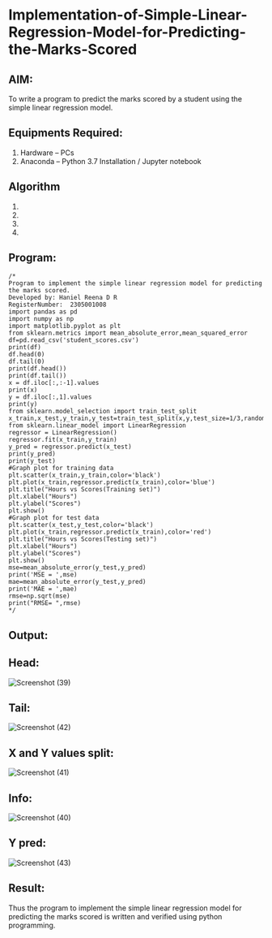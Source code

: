 # Implementation-of-Simple-Linear-Regression-Model-for-Predicting-the-Marks-Scored

## AIM:
To write a program to predict the marks scored by a student using the simple linear regression model.

## Equipments Required:
1. Hardware – PCs
2. Anaconda – Python 3.7 Installation / Jupyter notebook

## Algorithm
1. 
2. 
3. 
4. 

## Program:
```
/*
Program to implement the simple linear regression model for predicting the marks scored.
Developed by: Haniel Reena D R
RegisterNumber:  2305001008
import pandas as pd
import numpy as np
import matplotlib.pyplot as plt
from sklearn.metrics import mean_absolute_error,mean_squared_error
df=pd.read_csv('student_scores.csv')
print(df)
df.head(0)
df.tail(0)
print(df.head())
print(df.tail())
x = df.iloc[:,:-1].values
print(x)
y = df.iloc[:,1].values
print(y)
from sklearn.model_selection import train_test_split
x_train,x_test,y_train,y_test=train_test_split(x,y,test_size=1/3,random_state=0)
from sklearn.linear_model import LinearRegression
regressor = LinearRegression()
regressor.fit(x_train,y_train)
y_pred = regressor.predict(x_test)
print(y_pred)
print(y_test)
#Graph plot for training data
plt.scatter(x_train,y_train,color='black')
plt.plot(x_train,regressor.predict(x_train),color='blue')
plt.title("Hours vs Scores(Training set)")
plt.xlabel("Hours")
plt.ylabel("Scores")
plt.show()
#Graph plot for test data
plt.scatter(x_test,y_test,color='black')
plt.plot(x_train,regressor.predict(x_train),color='red')
plt.title("Hours vs Scores(Testing set)")
plt.xlabel("Hours")
plt.ylabel("Scores")
plt.show()
mse=mean_absolute_error(y_test,y_pred)
print('MSE = ',mse)
mae=mean_absolute_error(y_test,y_pred)
print('MAE = ',mae)
rmse=np.sqrt(mse)
print("RMSE= ",rmse)
*/
```

## Output:
## Head:
![Screenshot (39)](https://github.com/hanielreenadr18/Implementation-of-Simple-Linear-Regression-Model-for-Predicting-the-Marks-Scored/assets/155225915/b3b64c80-391b-4438-8e04-9d65a7c70ab2)
## Tail:
![Screenshot (42)](https://github.com/hanielreenadr18/Implementation-of-Simple-Linear-Regression-Model-for-Predicting-the-Marks-Scored/assets/155225915/29f455d1-ff6a-4523-b5e5-789722ec2d8a)
## X and Y values split:
![Screenshot (41)](https://github.com/hanielreenadr18/Implementation-of-Simple-Linear-Regression-Model-for-Predicting-the-Marks-Scored/assets/155225915/d115a32d-eed2-4638-a89a-1b07c410d80d)
## Info:
![Screenshot (40)](https://github.com/hanielreenadr18/Implementation-of-Simple-Linear-Regression-Model-for-Predicting-the-Marks-Scored/assets/155225915/5586c735-74d6-4e41-8497-fe8b695dbd69)
## Y pred:
![Screenshot (43)](https://github.com/hanielreenadr18/Implementation-of-Simple-Linear-Regression-Model-for-Predicting-the-Marks-Scored/assets/155225915/359e3c3d-8ef5-415c-bdb3-533e8bca2a48)







## Result:
Thus the program to implement the simple linear regression model for predicting the marks scored is written and verified using python programming.
